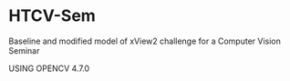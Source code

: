 # HTCV-Sem
Baseline and modified model of xView2 challenge for a Computer Vision Seminar

USING OPENCV 4.7.0
